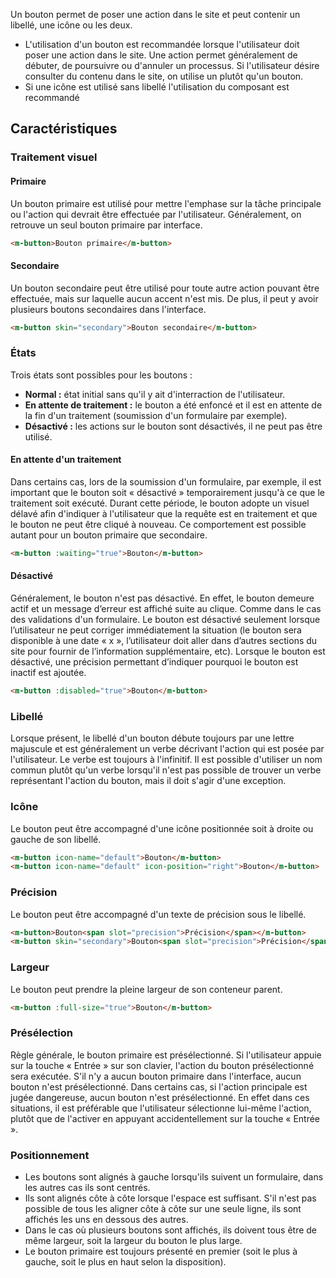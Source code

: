 Un bouton permet de poser une action dans le site et peut contenir un libellé, une icône ou les deux.

<modul-do>
    <ul>
        <li>L'utilisation d'un bouton est recommandée lorsque l'utilisateur doit poser une action dans le site. Une action permet généralement de débuter, de poursuivre ou d'annuler un processus. Si l'utilisateur désire consulter du contenu dans le site, on utilise un <em><modul-go name="m-link"></modul-go></em> plutôt qu'un bouton.</li>
        <li>Si une icône est utilisé sans libellé l'utilisation du composant <em><modul-go name="m-icon-button"></modul-go></em> est recommandé</li>
    </ul>
</modul-do>

## Caractéristiques

### Traitement visuel

#### Primaire

Un bouton primaire est utilisé pour mettre l'emphase sur la tâche principale ou l'action qui devrait être effectuée par l'utilisateur. Généralement, on retrouve un seul bouton primaire par interface.

<modul-demo>

```html
<m-button>Bouton primaire</m-button>
```
</modul-demo>

#### Secondaire

Un bouton secondaire peut être utilisé pour toute autre action pouvant être effectuée, mais sur laquelle aucun accent n'est mis. De plus, il peut y avoir plusieurs boutons secondaires dans l'interface.

<modul-demo>

```html
<m-button skin="secondary">Bouton secondaire</m-button>
```
</modul-demo>

### États

Trois états sont possibles pour les boutons :

* **Normal&nbsp;:** état initial sans qu'il y ait d'interraction de l'utilisateur.
* **En attente de traitement&nbsp;:** le bouton a été enfoncé et il est en attente de la fin d'un traitement (soumission d'un formulaire par exemple).
* **Désactivé&nbsp;:** les actions sur le bouton sont désactivés, il ne peut pas être utilisé.

#### En attente d'un traitement

Dans certains cas, lors de la soumission d'un formulaire, par exemple, il est important que le bouton soit « désactivé » temporairement jusqu'à ce que le traitement soit exécuté. Durant cette période, le bouton adopte un visuel délavé afin d'indiquer à l'utilisateur que la requête est en traitement et que le bouton ne peut être cliqué à nouveau. Ce comportement est possible autant pour un bouton primaire que secondaire.

<modul-demo>

```html
<m-button :waiting="true">Bouton</m-button>
```
</modul-demo>

#### Désactivé

Généralement, le bouton n'est pas désactivé. En effet, le bouton demeure actif et un message d’erreur est affiché suite au clique. Comme dans le cas des validations d'un formulaire.
Le bouton est désactivé seulement lorsque l’utilisateur ne peut corriger immédiatement la situation (le bouton sera disponible à une date « x », l’utilisateur doit aller dans d’autres sections du site pour fournir de l’information supplémentaire, etc). Lorsque le bouton est désactivé, une précision permettant d’indiquer pourquoi le bouton est inactif est ajoutée.

<modul-demo>

```html
<m-button :disabled="true">Bouton</m-button>
```
</modul-demo>

### Libellé

Lorsque présent, le libellé d'un bouton débute toujours par une lettre majuscule et est généralement un verbe décrivant l'action qui est posée par l'utilisateur. Le verbe est toujours à l'infinitif. Il est possible d'utiliser un nom commun plutôt qu'un verbe lorsqu'il n'est pas possible de trouver un verbe représentant l'action du bouton, mais il doit s'agir d'une exception.

### Icône

Le bouton peut être accompagné d'une icône positionnée soit à droite ou gauche de son libellé.

<modul-demo>

```html
<m-button icon-name="default">Bouton</m-button>
<m-button icon-name="default" icon-position="right">Bouton</m-button>
```
</modul-demo>

### Précision

Le bouton peut être accompagné d'un texte de précision sous le libellé.

<modul-demo>

```html
<m-button>Bouton<span slot="precision">Précision</span></m-button>
<m-button skin="secondary">Bouton<span slot="precision">Précision</span></m-button>
```
</modul-demo>

### Largeur

Le bouton peut prendre la pleine largeur de son conteneur parent.

<modul-demo>

```html
<m-button :full-size="true">Bouton</m-button>
```
</modul-demo>

### Présélection

Règle générale, le bouton primaire est présélectionné. Si l'utilisateur appuie sur la touche « Entrée » sur son clavier, l'action du bouton présélectionné sera exécutée. S'il n'y a aucun bouton primaire dans l'interface, aucun bouton n'est présélectionné.
Dans certains cas, si l'action principale est jugée dangereuse, aucun bouton n'est présélectionné. En effet dans ces situations, il est préférable que l'utilisateur sélectionne lui-même l'action, plutôt que de l'activer en appuyant accidentellement sur la touche « Entrée ».

### Positionnement

* Les boutons sont alignés à gauche lorsqu'ils suivent un formulaire, dans les autres cas ils sont centrés.
* Ils sont alignés côte à côte lorsque l'espace est suffisant. S'il n'est pas possible de tous les aligner côte à côte sur une seule ligne, ils sont affichés les uns en dessous des autres.
* Dans le cas où plusieurs boutons sont affichés, ils doivent tous être de même largeur, soit la largeur du bouton le plus large.
* Le bouton primaire est toujours présenté en premier (soit le plus à gauche, soit le plus en haut selon la disposition).
